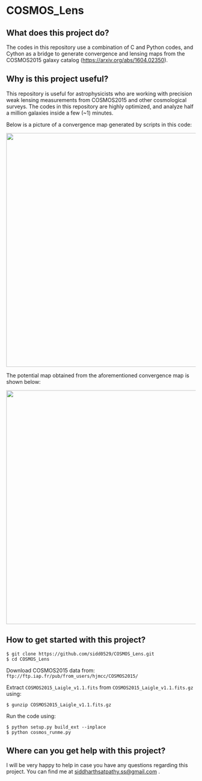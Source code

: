 # COSMOS_Lens

## What does this project do?
The codes in this repository use a combination of C and Python codes, and Cython as a bridge to generate convergence and lensing maps from the COSMOS2015 galaxy catalog (https://arxiv.org/abs/1604.02350). 

## Why is this project useful?
This repository is useful for astrophysicists who are working with precision weak lensing measurements from COSMOS2015 and other cosmological surveys. The codes in this repository are highly optimized, and analyze half a million galaxies inside a few (~1) minutes.

Below is a picture of a convergence map generated by scripts in this code:

<img src="https://user-images.githubusercontent.com/26308648/45321696-099c1f00-b514-11e8-88d3-3831e2ba9074.png" width="620">

The potential map obtained from the aforementioned convergence map is shown below:

<img src="https://user-images.githubusercontent.com/26308648/45321741-289ab100-b514-11e8-8adc-1d54235efcfe.png" width="620">

 ## How to get started with this project?
 ```
 $ git clone https://github.com/sidd0529/COSMOS_Lens.git
 $ cd COSMOS_Lens
 ```
 
 Download COSMOS2015 data from: ``` ftp://ftp.iap.fr/pub/from_users/hjmcc/COSMOS2015/ ```
 
 Extract ```COSMOS2015_Laigle_v1.1.fits``` from ```COSMOS2015_Laigle_v1.1.fits.gz``` using:
 
 ```
 $ gunzip COSMOS2015_Laigle_v1.1.fits.gz
 ```
 
 Run the code using:
 
 ```
 $ python setup.py build_ext --inplace
 $ python cosmos_runme.py
 ```
 
 ## Where can you get help with this project?
 I will be very happy to help in case you have any questions regarding this project. You can find me at siddharthsatpathy.ss@gmail.com .

